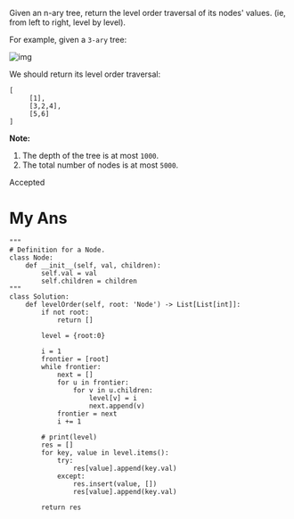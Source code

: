 Given an n-ary tree, return the level order traversal of its nodes' values. (ie, from left to right, level by level).

For example, given a `3-ary` tree:

 

![img](https://assets.leetcode.com/uploads/2018/10/12/narytreeexample.png)

 

We should return its level order traversal:

```
[
     [1],
     [3,2,4],
     [5,6]
]
```

 

**Note:**

1. The depth of the tree is at most `1000`.
2. The total number of nodes is at most `5000`.

Accepted





# My Ans

```
"""
# Definition for a Node.
class Node:
    def __init__(self, val, children):
        self.val = val
        self.children = children
"""
class Solution:
    def levelOrder(self, root: 'Node') -> List[List[int]]:
        if not root:
            return []
        
        level = {root:0}
        
        i = 1
        frontier = [root]
        while frontier:
            next = []
            for u in frontier:
                for v in u.children:
                    level[v] = i
                    next.append(v)
            frontier = next
            i += 1
    
        # print(level)    
        res = []
        for key, value in level.items():
            try:
                res[value].append(key.val)
            except:
                res.insert(value, [])
                res[value].append(key.val)
                
        return res
                
            
            
            
```

